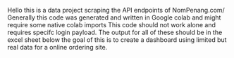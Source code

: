 Hello this is a data project scraping the API endpoints of NomPenang.com/ Generally this code was generated and written in Google colab and might require some native colab imports
This code should not work alone and requires specifc login payload. The output for all of these should be in the excel sheet below
the goal of this is to create a dashboard using limited but real data for a online ordering site.
